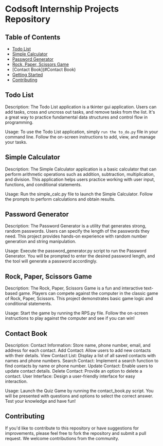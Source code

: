 # Codsoft Internship Projects Repository

## Table of Contents
* [Todo List](#Todo-List)
* [Simple Calculator](#Simple-Calculator)
* [Password Generator](#Password-Generator)
* [Rock, Paper, Scissors Game](#Rock,-Papar,-Scissors-Game)
* [Contact Book](#Contact Book)
* [Getting Started](#Getting-Started)
* [Contributing](#Contributing)


## Todo List
Description: The Todo List application is a tkinter gui application. Users can add tasks, cross and uncross out tasks, and remove tasks from the list. It's a great way to practice fundamental data structures and control flow in programming.

Usage: To use the Todo List application, simply `run the to_do.py` file in your command line. Follow the on-screen instructions to add, view, and manage your tasks.

## Simple Calculator
Description: The Simple Calculator application is a basic calculator that can perform arithmetic operations such as addition, subtraction, multiplication, and division. This application helps users practice working with user input, functions, and conditional statements.

Usage: Run the simple_calc.py file to launch the Simple Calculator. Follow the prompts to perform calculations and obtain results.

## Password Generator
Description: The Password Generator is a utility that generates strong, random passwords. Users can specify the length of the passwords they need. This project provides hands-on experience with random number generation and string manipulation.

Usage: Execute the password_generator.py script to run the Password Generator. You will be prompted to enter the desired password length, and the tool will generate a password accordingly.

## Rock, Paper, Scissors Game
Description: The Rock, Paper, Scissors Game is a fun and interactive text-based game. Players can compete against the computer in the classic game of Rock, Paper, Scissors. This project demonstrates basic game logic and conditional statements.

Usage: Start the game by running the RPS.py file. Follow the on-screen instructions to play against the computer and see if you can win!

## Contact Book
Description: Contact Information: Store name, phone number, email, and address for each contact. 
Add Contact: Allow users to add new contacts with their details. 
View Contact List: Display a list of all saved contacts with names and phone numbers. 
Search Contact: Implement a search function to find contacts by name or phone number. 
Update Contact: Enable users to update contact details. 
Delete Contact: Provide an option to delete a contact. 
User Interface: Design a user-friendly interface for easy interaction.

Usage: Launch the Quiz Game by running the contact_book.py script. You will be presented with questions and options to select the correct answer. Test your knowledge and have fun!



## Contributing
If you'd like to contribute to this repository or have suggestions for improvements, please feel free to fork the repository and submit a pull request. We welcome contributions from the community.

